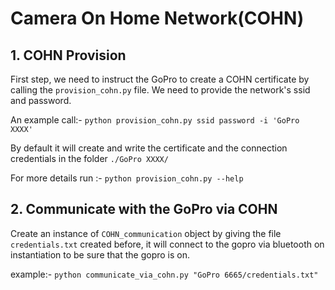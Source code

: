 # Camera On Home Network(COHN)

## 1. COHN Provision
First step, we need to instruct the GoPro to create a COHN certificate by calling the `provision_cohn.py` file. 
We need to provide the network's ssid and password. 

An example call:-
`python provision_cohn.py ssid password -i 'GoPro XXXX'`

By default it will create and write the certificate and the connection credentials in the folder `./GoPro XXXX/`

For more details run :-
`python provision_cohn.py --help`

## 2. Communicate with the GoPro via COHN
Create an instance of `COHN_communication` object by giving the file `credentials.txt` created before,
it will connect to the gopro via bluetooth on instantiation to be sure that the gopro is on.

example:-
`python communicate_via_cohn.py "GoPro 6665/credentials.txt" `